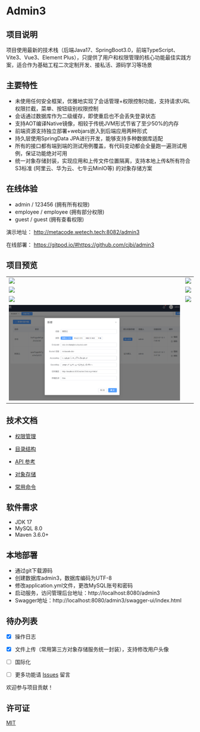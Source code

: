 # Admin3

## 项目说明

项目使用最新的技术栈（后端Java17、SpringBoot3.0，前端TypeScript、Vite3、Vue3、Element Plus），只提供了用户和权限管理的核心功能最佳实践方案，适合作为基础工程二次定制开发、接私活、源码学习等场景

## 主要特性

* 未使用任何安全框架，优雅地实现了会话管理+权限控制功能，支持请求URL权限拦截，菜单、按钮级别权限控制
* 会话通过数据库作为二级缓存，即使重启也不会丢失登录状态
* 支持AOT编译Native镜像，相较于传统JVM形式节省了至少50%的内存
* 前端资源支持独立部署+webjars嵌入到后端应用两种形式
* 持久层使用SpringData JPA进行开发，能够支持多种数据库适配
* 所有的接口都有端到端的测试用例覆盖，有代码变动都会全量跑一遍测试用例，保证功能绝对可用
* 统一对象存储封装，实现应用和上传文件位置隔离，支持本地上传&所有符合S3标准 (阿里云、华为云、七牛云MinIO等) 的对象存储方案

## 在线体验

- admin / 123456 (拥有所有权限)
- employee / employee (拥有部分权限)
- guest / guest (拥有查看权限)

演示地址： http://metacode.wetech.tech:8082/admin3

在线部署： https://gitpod.io/#https://github.com/cjbi/admin3

## 项目预览

<table>
    <tr>
        <td><img src="doc/image/login.jpg"/></td>
        <td><img src="doc/image/user.png"/></td>
    </tr>
    <tr>
        <td><img src="doc/image/role-auth.png"/></td>
        <td><img src="doc/image/role-member.png"/></td>
    </tr>
    <tr>
       <td><img src="doc/image/permission.png"/></td>
       <td><img src="doc/image/log-list.png"/></td>
    </tr>
    <tr>
       <td><img src="doc/image/storage.png"/></td>
    </tr>
</table>

## 技术文档

- [权限管理](doc/authority-management.md)

- [目录结构](doc/struct.md)

- [API 参考](doc/api-reference.md)

- [对象存储](doc/storage.md)

- [常用命令](doc/command.md)

## 软件需求

- JDK 17
- MySQL 8.0
- Maven 3.6.0+

## 本地部署

- 通过git下载源码
- 创建数据库admin3，数据库编码为UTF-8
- 修改application.yml文件，更改MySQL账号和密码
- 启动服务，访问管理后台地址：http://localhost:8080/admin3
- Swagger地址：http://localhost:8080/admin3/swagger-ui/index.html

## 待办列表

- [x] 操作日志

- [x] 文件上传（常用第三方对象存储服务统一封装），支持修改用户头像

- [ ] 国际化

- [ ] 更多功能请 [Issues](https://github.com/cjbi/admin3/issues) 留言

欢迎参与项目贡献！

## 许可证

[MIT](LICENSE)

